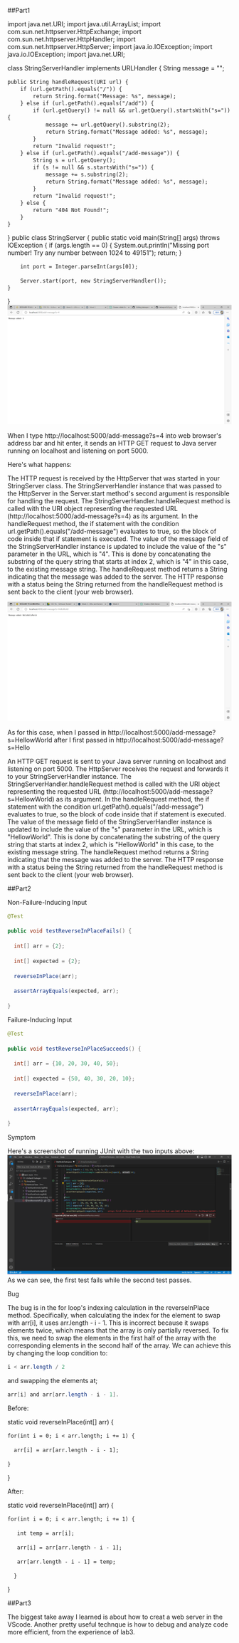 ##Part1

import java.net.URI;
import java.util.ArrayList;
import com.sun.net.httpserver.HttpExchange;
import com.sun.net.httpserver.HttpHandler;
import com.sun.net.httpserver.HttpServer;
import java.io.IOException;
import java.io.IOException;
import java.net.URI;

class StringServerHandler implements URLHandler {
    String message = "";

    public String handleRequest(URI url) {
        if (url.getPath().equals("/")) {
            return String.format("Message: %s", message);
        } else if (url.getPath().equals("/add")) {
            if (url.getQuery() != null && url.getQuery().startsWith("s=")) {
                message += url.getQuery().substring(2);
                return String.format("Message added: %s", message);
            }
            return "Invalid request!";
        } else if (url.getPath().equals("/add-message")) {
            String s = url.getQuery();
            if (s != null && s.startsWith("s=")) {
                message += s.substring(2);
                return String.format("Message added: %s", message);
            }
            return "Invalid request!";
        } else {
            return "404 Not Found!";
        }
    }
}
public class StringServer {
    public static void main(String[] args) throws IOException {
        if (args.length == 0) {
            System.out.println("Missing port number! Try any number between 1024 to 49151");
            return;
        }

        int port = Integer.parseInt(args[0]);

        Server.start(port, new StringServerHandler());
    }
}
 ![Image](4.png)

When I type http://localhost:5000/add-message?s=4 into web browser's address bar and hit enter, it sends an HTTP GET request to Java server running on localhost and listening on port 5000.

Here's what happens:

The HTTP request is received by the HttpServer that was started in your StringServer class.
The StringServerHandler instance that was passed to the HttpServer in the Server.start method's second argument is responsible for handling the request.
The StringServerHandler.handleRequest method is called with the URI object representing the requested URL (http://localhost:5000/add-message?s=4) as its argument.
In the handleRequest method, the if statement with the condition url.getPath().equals("/add-message") evaluates to true, so the block of code inside that if statement is executed.
The value of the message field of the StringServerHandler instance is updated to include the value of the "s" parameter in the URL, which is "4". This is done by concatenating the substring of the query string that starts at index 2, which is "4" in this case, to the existing message string.
The handleRequest method returns a String indicating that the message was added to the server.
The HTTP response with a status being the String returned from the handleRequest method is sent back to the client (your web browser).

![Image](1.png)

As for this case, when I passed in http://localhost:5000/add-message?s=HellowWorld after I first passed in http://localhost:5000/add-message?s=Hello

An HTTP GET request is sent to your Java server running on localhost and listening on port 5000.
The HttpServer receives the request and forwards it to your StringServerHandler instance.
The StringServerHandler.handleRequest method is called with the URI object representing the requested URL (http://localhost:5000/add-message?s=HellowWorld) as its argument.
In the handleRequest method, the if statement with the condition url.getPath().equals("/add-message") evaluates to true, so the block of code inside that if statement is executed.
The value of the message field of the StringServerHandler instance is updated to include the value of the "s" parameter in the URL, which is "HellowWorld". This is done by concatenating the substring of the query string that starts at index 2, which is "HellowWorld" in this case, to the existing message string.
The handleRequest method returns a String indicating that the message was added to the server.
The HTTP response with a status being the String returned from the handleRequest method is sent back to the client (your web browser).

##Part2

Non-Failure-Inducing Input
```java
@Test

public void testReverseInPlaceFails() {

  int[] arr = {2};
  
  int[] expected = {2};
  
  reverseInPlace(arr);
  
  assertArrayEquals(expected, arr);
  
}
```
Failure-Inducing Input
```java
@Test

public void testReverseInPlaceSucceeds() {

  int[] arr = {10, 20, 30, 40, 50};
  
  int[] expected = {50, 40, 30, 20, 10};
  
  reverseInPlace(arr);
  
  assertArrayEquals(expected, arr);
  
}
```
Symptom

Here's a screenshot of running JUnit with the two inputs above:
![Image](7.png)
As we can see, the first test fails while the second test passes.

Bug

The bug is in the for loop's indexing calculation in the reverseInPlace method. Specifically, when calculating the index for the element to swap with arr[i], it uses arr.length - i - 1. This is incorrect because it swaps elements twice, which means that the array is only partially reversed. To fix this, we need to swap the elements in the first half of the array with the corresponding elements in the second half of the array. We can achieve this by changing the loop condition to:
```java
i < arr.length / 2
```
and swapping the elements at;
```java
arr[i] and arr[arr.length - i - 1].
```
Before:

static void reverseInPlace(int[] arr) {

    for(int i = 0; i < arr.length; i += 1) {
    
      arr[i] = arr[arr.length - i - 1];
      
    }
    
  }

After:

static void reverseInPlace(int[] arr) {

    for(int i = 0; i < arr.length; i += 1) {
    
       int temp = arr[i];
       
       arr[i] = arr[arr.length - i - 1];
       
       arr[arr.length - i - 1] = temp;
       
      }
      
   }

##Part3

The biggest take away I learned is about how to creat a web server in the VScode. Another pretty useful technque is how to debug and analyze code more efficient, from the experience of lab3.
